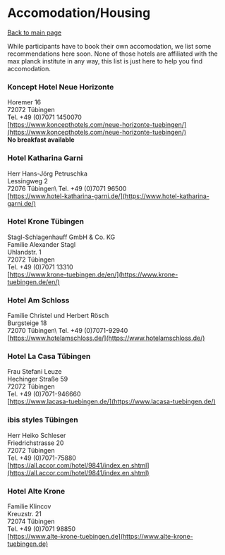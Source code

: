# Accomodation/Housing
[Back to main page](index.md)

While participants have to book their own accomodation, we list some recommendations here soon.
None of those hotels are affiliated with the max planck institute in any way, this list is just here to help you find accomodation.

### Koncept Hotel Neue Horizonte 
Horemer 16\
72072 Tübingen\
Tel. +49 (0)7071 1450070\
[https://www.koncepthotels.com/neue-horizonte-tuebingen/](https://www.koncepthotels.com/neue-horizonte-tuebingen/) \
**No breakfast available**

### Hotel Katharina Garni
Herr Hans-Jörg Petruschka\
Lessingweg 2 \
72076 Tübingen\ 
Tel. +49 (0)7071 96500\
[https://www.hotel-katharina-garni.de/](https://www.hotel-katharina-garni.de/)

### Hotel Krone Tübingen
Stagl-Schlagenhauff GmbH & Co. KG \
Familie Alexander Stagl\
Uhlandstr. 1 \
72072 Tübingen\
Tel. +49 (0)7071 13310\
[https://www.krone-tuebingen.de/en/](https://www.krone-tuebingen.de/en/)

### Hotel Am Schloss
Familie Christel und Herbert Rösch\
Burgsteige 18 \
72070 Tübingen\ 
Tel. +49 (0)7071-92940 \
[https://www.hotelamschloss.de/](https://www.hotelamschloss.de/)


### Hotel La Casa Tübingen
Frau Stefani Leuze\
Hechinger Straße 59 \
72072 Tübingen \
Tel. +49 (0)7071-946660 \
[https://www.lacasa-tuebingen.de/](https://www.lacasa-tuebingen.de/)


### ibis styles Tübingen
Herr Heiko Schleser\
Friedrichstrasse 20 \
72072 Tübingen \
Tel. +49 (0)7071-75880 \
[https://all.accor.com/hotel/9841/index.en.shtml](https://all.accor.com/hotel/9841/index.en.shtml)

### Hotel Alte Krone
Familie Klincov\
Kreuzstr. 21\
72074 Tübingen\
Tel. +49 (0)7071 98850\
[https://www.alte-krone-tuebingen.de](https://www.alte-krone-tuebingen.de)

